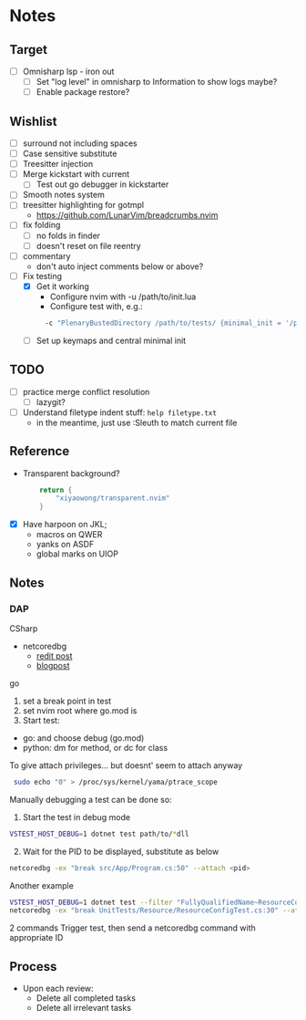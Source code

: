 # Notes

## Target

- [ ] Omnisharp lsp - iron out
  - [ ] Set "log level" in omnisharp to Information to show logs maybe?
  - [ ] Enable package restore?

## Wishlist

- [ ] surround not including spaces
- [ ] Case sensitive substitute
- [ ] Treesitter injection
- [ ] Merge kickstart with current
  - [ ] Test out go debugger in kickstarter
- [ ] Smooth notes system
- [ ] treesitter highlighting for gotmpl
  - https://github.com/LunarVim/breadcrumbs.nvim
- [ ] fix folding
  - [ ] no folds in finder
  - [ ] doesn't reset on file reentry
- [ ] commentary
  - don't auto inject comments below or above?
- [ ] Fix testing
  - [x] Get it working
    - Configure nvim with -u /path/to/init.lua
    - Configure test with, e.g.:
    ```bash
      -c "PlenaryBustedDirectory /path/to/tests/ {minimal_init = '/path/to/init.lua'}"
    ```
  - [ ] Set up keymaps and central minimal init

## TODO
- [ ] practice merge conflict resolution
  - [ ] lazygit?
- [ ] Understand filetype indent stuff: `help filetype.txt`
  - in the meantime, just use :Sleuth to match current file

## Reference
- Transparent background?
  ```lua
      return {
          "xiyaowong/transparent.nvim"
      }
  ```
- [x] Have harpoon on JKL;
  - macros on QWER
  - yanks on ASDF
  - global marks on UIOP

## Notes

### DAP

CSharp
- netcoredbg
  - [redit post](https://www.reddit.com/r/csharp/comments/15ktebq/debugging_with_netcoredbg_in_neovim/)
  - [blogpost](https://aaronbos.dev/posts/debugging-csharp-neovim-nvim-dap)

go
1. set a break point in test
2. set nvim root where go.mod is
3. Start test:
  - go: <F5> and choose debug (go.mod)
  - python: <leader>dm for method, or <leader>dc for class


To give attach privileges... but doesnt' seem to attach anyway
```bash
 sudo echo "0" > /proc/sys/kernel/yama/ptrace_scope
```

Manually debugging a test can be done so:
1. Start the test in debug mode
```bash
VSTEST_HOST_DEBUG=1 dotnet test path/to/*dll
```
2. Wait for the PID to be displayed, substitute as <pid> below
```bash
netcoredbg -ex "break src/App/Program.cs:50" --attach <pid>
```

Another example
```bash
VSTEST_HOST_DEBUG=1 dotnet test --filter "FullyQualifiedName~ResourceConfigSuccessfullyParsesValidOrMissingEnvironmentVariables" path/to/*.dll
netcoredbg -ex "break UnitTests/Resource/ResourceConfigTest.cs:30" --attach 20985
```
2 commands
Trigger test, then send a netcoredbg command with appropriate ID

## Process

- Upon each review:
  - Delete all completed tasks
  - Delete all irrelevant tasks
